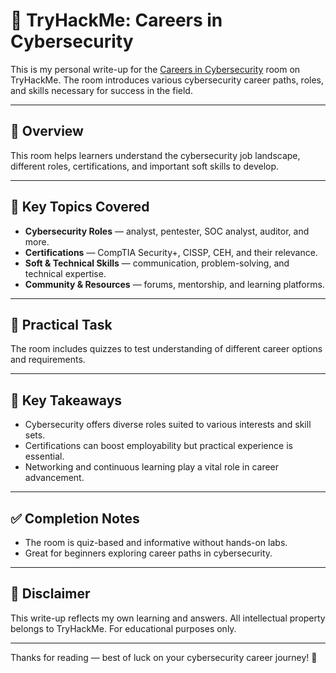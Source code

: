 # 🧱 TryHackMe: Careers in Cybersecurity

This is my personal write-up for the [Careers in Cybersecurity](https://tryhackme.com/room/careersincyber) room on TryHackMe. The room introduces various cybersecurity career paths, roles, and skills necessary for success in the field.

---

## 📘 Overview

This room helps learners understand the cybersecurity job landscape, different roles, certifications, and important soft skills to develop.

---

## 🔗 Key Topics Covered

- **Cybersecurity Roles** — analyst, pentester, SOC analyst, auditor, and more.  
- **Certifications** — CompTIA Security+, CISSP, CEH, and their relevance.  
- **Soft & Technical Skills** — communication, problem-solving, and technical expertise.  
- **Community & Resources** — forums, mentorship, and learning platforms.

---

## 🧪 Practical Task

The room includes quizzes to test understanding of different career options and requirements.

---

## 📝 Key Takeaways

- Cybersecurity offers diverse roles suited to various interests and skill sets.  
- Certifications can boost employability but practical experience is essential.  
- Networking and continuous learning play a vital role in career advancement.

---

## ✅ Completion Notes

- The room is quiz-based and informative without hands-on labs.  
- Great for beginners exploring career paths in cybersecurity.

---

## 📜 Disclaimer

This write-up reflects my own learning and answers. All intellectual property belongs to TryHackMe. For educational purposes only.

---

Thanks for reading — best of luck on your cybersecurity career journey! 🚀
